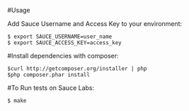 #Usage

Add Sauce Username and Access Key to your environment:
```
$ export SAUCE_USERNAME=user_name
$ export SAUCE_ACCESS_KEY=access_key
```

#Install dependencies with composer:
```
$curl http://getcomposer.org/installer | php
$php composer.phar install
```

#To Run tests on Sauce Labs: 
```
$ make
```

